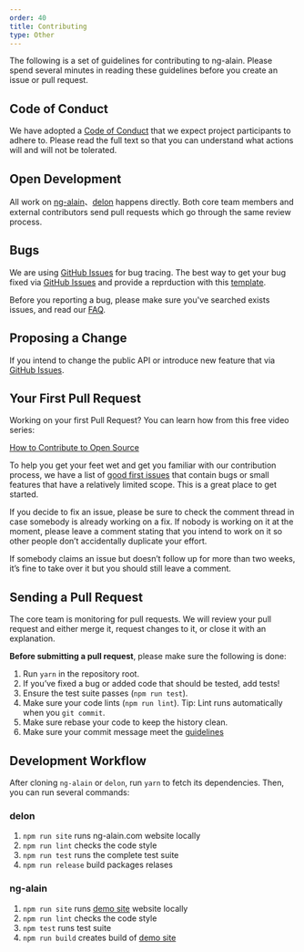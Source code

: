 ```yaml
---
order: 40
title: Contributing
type: Other
---
```


The following is a set of guidelines for contributing to ng-alain. Please spend several minutes in reading these guidelines before you create an issue or pull request.

## Code of Conduct

We have adopted a [Code of Conduct](https://github.com/ng-alain/delon/blob/master/CODE_OF_CONDUCT.md) that we expect project participants to adhere to. Please read the full text so that you can understand what actions will and will not be tolerated.

## Open Development

All work on [ng-alain](https://github.com/ng-alain/ng-alain)、[delon](https://github.com/ng-alain/delon) happens directly. Both core team members and external contributors send pull requests which go through the same review process.

## Bugs

We are using [GitHub Issues](https://github.com/ng-alain/ng-alain/issues) for bug tracing. The best way to get your bug fixed via [GitHub Issues](https://github.com/ng-alain/ng-alain/issues) and provide a reprduction with this [template](https://stackblitz.com/edit/ng-alain-setup).

Before you reporting a bug, please make sure you've searched exists issues, and read our [FAQ](https://ng-alain.com/).

## Proposing a Change

If you intend to change the public API or introduce new feature that via [GitHub Issues](https://github.com/ng-alain/ng-alain/issues).

## Your First Pull Request

Working on your first Pull Request? You can learn how from this free video series:

[How to Contribute to Open Source](https://opensource.guide/how-to-contribute/)

To help you get your feet wet and get you familiar with our contribution process, we have a list of [good first issues](https://github.com/ng-alain/ng-alain/labels/good%20first%20issues) that contain bugs or small features that have a relatively limited scope. This is a great place to get started.

If you decide to fix an issue, please be sure to check the comment thread in case somebody is already working on a fix. If nobody is working on it at the moment, please leave a comment stating that you intend to work on it so other people don’t accidentally duplicate your effort.

If somebody claims an issue but doesn’t follow up for more than two weeks, it’s fine to take over it but you should still leave a comment.

## Sending a Pull Request

The core team is monitoring for pull requests. We will review your pull request and either merge it, request changes to it, or close it with an explanation.

**Before submitting a pull request**, please make sure the following is done:

1. Run `yarn` in the repository root.
2. If you’ve fixed a bug or added code that should be tested, add tests!
3. Ensure the test suite passes (`npm run test`).
4. Make sure your code lints (`npm run lint`). Tip: Lint runs automatically when you `git commit`.
5. Make sure rebase your code to keep the history clean.
6. Make sure your commit message meet the [guidelines](https://github.com/ng-alain/delon/blob/master/CONTRIBUTING.md#-commit-message-guidelines)

## Development Workflow

After cloning `ng-alain` or `delon`, run `yarn` to fetch its dependencies. Then, you can run several commands:

### delon

1. `npm run site` runs ng-alain.com website locally
2. `npm run lint` checks the code style
3. `npm run test` runs the complete test suite
5. `npm run release` build packages relases

### ng-alain

1. `npm run site` runs [demo site](https://ng-alain.github.io/ng-alain/) website locally
2. `npm run lint` checks the code style
3. `npm test` runs test suite
5. `npm run build` creates build of [demo site](https://ng-alain.github.io/ng-alain/)
